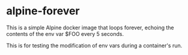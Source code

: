 # alpine-forever

This is a simple Alpine docker image that loops forever, echoing the contents
of the env var $FOO every 5 seconds.

This is for testing the modification of env vars during a container's run.
